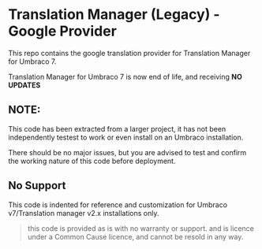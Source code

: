 # Translation Manager (Legacy) - Google Provider

This repo contains the google translation provider for Translation Manager for Umbraco 7.

Translation Manager for Umbraco 7 is now end of life, and receiving **NO UPDATES** 

## NOTE: 
This code has been extracted from a larger project, it has not been independently testest to work or even install on an Umbraco installation. 

There should be no major issues, but you are advised to test and confirm the working nature of this code before deployment. 


## No Support
This code is indented for reference and customization for Umbraco v7/Translation manager v2.x installations only.

> this code is provided as is with no warranty or support. and is licence under a Common Cause licence, and cannot be resold in any way. 

